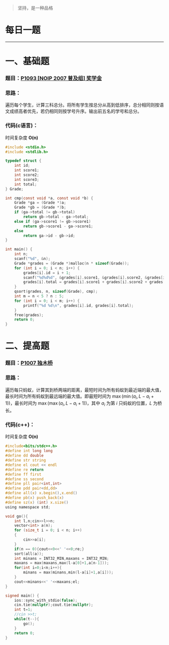 >坚持，是一种品格

# 每日一题
---


# 一、基础题
### 题目：[P1093 [NOIP 2007 普及组] 奖学金](https://www.luogu.com.cn/problem/P1093)
### 思路：
遍历每个学生，计算三科总分。将所有学生按总分从高到低排序，总分相同则按语文成绩高者优先，若仍相同则按学号升序。输出前五名的学号和总分。
### 代码(c语言)：
时间复杂度 **O(n)**
```c
#include <stdio.h>
#include <stdlib.h>

typedef struct {
    int id;
    int score1;
    int score2;
    int score3;
    int total;
} Grade;

int cmp(const void *a, const void *b) {
    Grade *ga = (Grade *)a;
    Grade *gb = (Grade *)b;
    if (ga->total != gb->total)
        return gb->total - ga->total;
    else if (ga->score1 != gb->score1)
        return gb->score1 - ga->score1;
    else
        return ga->id - gb->id;
}

int main() {
    int n;
    scanf("%d", &n);
    Grade *grades = (Grade *)malloc(n * sizeof(Grade));
    for (int i = 0; i < n; i++) {
        grades[i].id = i + 1;
        scanf("%d%d%d", &grades[i].score1, &grades[i].score2, &grades[i].score3);
        grades[i].total = grades[i].score1 + grades[i].score2 + grades[i].score3;
    }
    qsort(grades, n, sizeof(Grade), cmp);
    int m = n < 5 ? n : 5;
    for (int i = 0; i < m; i++) {
        printf("%d %d\n", grades[i].id, grades[i].total);
    }
    free(grades);
    return 0;
}

```

# 二、提高题
### 题目：[P1007 独木桥](https://www.luogu.com.cn/problem/P1007)
### 思路：
遍历每只蚂蚁，计算其到桥两端的距离，最短时间为所有蚂蚁到最近端的最大值，最长时间为所有蚂蚁到最远端的最大值。即最短时间为 $\max(\min(a_i, L-a_i+1))$，最长时间为 $\max(\max(a_i, L-a_i+1))$，其中 $a_i$ 为第 $i$ 只蚂蚁的位置，$L$ 为桥长。
### 代码(c++)：
时间复杂度 **O(n)**
```c
#include<bits/stdc++.h>
#define int long long
#define dd double
#define str string
#define el cout << endl
#define re return
#define ff first
#define ss second
#define pll pair<int,int>
#define pdd pair<dd,dd>
#define all(x) x.begin(),x.end()
#define pb(x) push_back(x)
#define sz(x) (int) x.size()
using namespace std;

void go(){
    int l,n;cin>>l>>n;
    vector<int> a(n);
    for (size_t i = 0; i < n; i++)
    {
        cin>>a[i];
    }
    if(n == 0){cout<<0<<' '<<0;re;}
    sort(all(a));
    int minans = INT32_MIN,maxans = INT32_MIN;
    maxans = max(maxans,max(l-a[0]+1,a[n-1]));
    for(int i=0;i<n;i++){
        minans = max(minans,min(l-a[i]+1,a[i]));
    }
    cout<<minans<<' '<<maxans;el;
}

signed main() {
    ios::sync_with_stdio(false);
    cin.tie(nullptr);cout.tie(nullptr);
    int t=1;
    //cin >>t;
    while(t--){
        go();
    }
    return 0;
}
```

